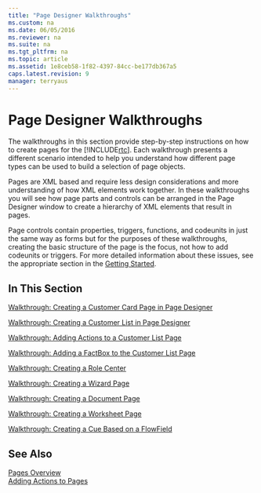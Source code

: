 ```yaml
---
title: "Page Designer Walkthroughs"
ms.custom: na
ms.date: 06/05/2016
ms.reviewer: na
ms.suite: na
ms.tgt_pltfrm: na
ms.topic: article
ms.assetid: 1e8ceb58-1f82-4397-84cc-be177db367a5
caps.latest.revision: 9
manager: terryaus
---
```

# Page Designer Walkthroughs
The walkthroughs in this section provide step\-by\-step instructions on how to create pages for the [!INCLUDE[rtc](includes/rtc_md.md)]. Each walkthrough presents a different scenario intended to help you understand how different page types can be used to build a selection of page objects.  
  
 Pages are XML based and require less design considerations and more understanding of how XML elements work together. In these walkthroughs you will see how page parts and controls can be arranged in the Page Designer window to create a hierarchy of XML elements that result in pages.  
  
 Page controls contain properties, triggers, functions, and codeunits in just the same way as forms but for the purposes of these walkthroughs, creating the basic structure of the page is the focus, not how to add codeunits or triggers. For more detailed information about these issues, see the appropriate section in the [Getting Started](Getting-Started.md).  
  
## In This Section  
 [Walkthrough: Creating a Customer Card Page in Page Designer](../Topic/Walkthrough:%20Creating%20a%20Customer%20Card%20Page%20in%20Page%20Designer.md)  
  
 [Walkthrough: Creating a Customer List in Page Designer](../Topic/Walkthrough:%20Creating%20a%20Customer%20List%20in%20Page%20Designer.md)  
  
 [Walkthrough: Adding Actions to a Customer List Page](../Topic/Walkthrough:%20Adding%20Actions%20to%20a%20Customer%20List%20Page.md)  
  
 [Walkthrough: Adding a FactBox to the Customer List Page](../Topic/Walkthrough:%20Adding%20a%20FactBox%20to%20the%20Customer%20List%20Page.md)  
  
 [Walkthrough: Creating a Role Center](../Topic/Walkthrough:%20Creating%20a%20Role%20Center.md)  
  
 [Walkthrough: Creating a Wizard Page](../Topic/Walkthrough:%20Creating%20a%20Wizard%20Page.md)  
  
 [Walkthrough: Creating a Document Page](../Topic/Walkthrough:%20Creating%20a%20Document%20Page.md)  
  
 [Walkthrough: Creating a Worksheet Page](../Topic/Walkthrough:%20Creating%20a%20Worksheet%20Page.md)  
  
 [Walkthrough: Creating a Cue Based on a FlowField](../Topic/Walkthrough:%20Creating%20a%20Cue%20Based%20on%20a%20FlowField.md)  
  
## See Also  
 [Pages Overview](Pages-Overview.md)   
 [Adding Actions to Pages](Adding-Actions-to-Pages.md)
